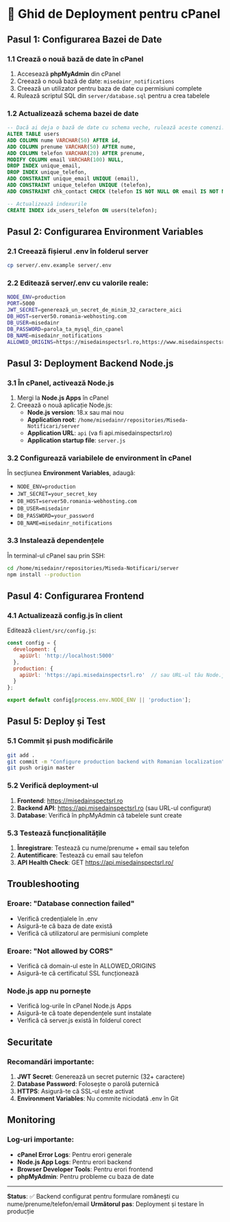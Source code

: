 # 🚀 Ghid de Deployment pentru cPanel

## Pasul 1: Configurarea Bazei de Date

### 1.1 Crează o nouă bază de date în cPanel
1. Accesează **phpMyAdmin** din cPanel
2. Creează o nouă bază de date: `misedainr_notifications`
3. Creează un utilizator pentru baza de date cu permisiuni complete
4. Rulează scriptul SQL din `server/database.sql` pentru a crea tabelele

### 1.2 Actualizează schema bazei de date
```sql
-- Dacă ai deja o bază de date cu schema veche, rulează aceste comenzi:
ALTER TABLE users 
ADD COLUMN nume VARCHAR(50) AFTER id,
ADD COLUMN prenume VARCHAR(50) AFTER nume,
ADD COLUMN telefon VARCHAR(20) AFTER prenume,
MODIFY COLUMN email VARCHAR(100) NULL,
DROP INDEX unique_email,
DROP INDEX unique_telefon,
ADD CONSTRAINT unique_email UNIQUE (email),
ADD CONSTRAINT unique_telefon UNIQUE (telefon),
ADD CONSTRAINT chk_contact CHECK (telefon IS NOT NULL OR email IS NOT NULL);

-- Actualizează indexurile
CREATE INDEX idx_users_telefon ON users(telefon);
```

## Pasul 2: Configurarea Environment Variables

### 2.1 Creează fișierul .env în folderul server
```bash
cp server/.env.example server/.env
```

### 2.2 Editează server/.env cu valorile reale:
```bash
NODE_ENV=production
PORT=5000
JWT_SECRET=generează_un_secret_de_minim_32_caractere_aici
DB_HOST=server50.romania-webhosting.com
DB_USER=misedainr
DB_PASSWORD=parola_ta_mysql_din_cpanel
DB_NAME=misedainr_notifications
ALLOWED_ORIGINS=https://misedainspectsrl.ro,https://www.misedainspectsrl.ro
```

## Pasul 3: Deployment Backend Node.js

### 3.1 În cPanel, activează Node.js
1. Mergi la **Node.js Apps** în cPanel
2. Creează o nouă aplicație Node.js:
   - **Node.js version**: 18.x sau mai nou
   - **Application root**: `/home/misedainr/repositories/Miseda-Notificari/server`
   - **Application URL**: `api` (va fi api.misedainspectsrl.ro)
   - **Application startup file**: `server.js`

### 3.2 Configurează variabilele de environment în cPanel
În secțiunea **Environment Variables**, adaugă:
- `NODE_ENV=production`
- `JWT_SECRET=your_secret_key`
- `DB_HOST=server50.romania-webhosting.com`
- `DB_USER=misedainr`
- `DB_PASSWORD=your_password`
- `DB_NAME=misedainr_notifications`

### 3.3 Instalează dependențele
În terminal-ul cPanel sau prin SSH:
```bash
cd /home/misedainr/repositories/Miseda-Notificari/server
npm install --production
```

## Pasul 4: Configurarea Frontend

### 4.1 Actualizează config.js în client
Editează `client/src/config.js`:
```javascript
const config = {
  development: {
    apiUrl: 'http://localhost:5000'
  },
  production: {
    apiUrl: 'https://api.misedainspectsrl.ro'  // sau URL-ul tău Node.js app
  }
};

export default config[process.env.NODE_ENV || 'production'];
```

## Pasul 5: Deploy și Test

### 5.1 Commit și push modificările
```bash
git add .
git commit -m "Configure production backend with Romanian localization"
git push origin master
```

### 5.2 Verifică deployment-ul
1. **Frontend**: https://misedainspectsrl.ro
2. **Backend API**: https://api.misedainspectsrl.ro (sau URL-ul configurat)
3. **Database**: Verifică în phpMyAdmin că tabelele sunt create

### 5.3 Testează funcționalitățile
1. **Înregistrare**: Testează cu nume/prenume + email sau telefon
2. **Autentificare**: Testează cu email sau telefon
3. **API Health Check**: GET https://api.misedainspectsrl.ro/

## Troubleshooting

### Eroare: "Database connection failed"
- Verifică credențialele în .env
- Asigură-te că baza de date există
- Verifică că utilizatorul are permisiuni complete

### Eroare: "Not allowed by CORS"
- Verifică că domain-ul este în ALLOWED_ORIGINS
- Asigură-te că certificatul SSL funcționează

### Node.js app nu pornește
- Verifică log-urile în cPanel Node.js Apps
- Asigură-te că toate dependențele sunt instalate
- Verifică că server.js există în folderul corect

## Securitate

### Recomandări importante:
1. **JWT Secret**: Generează un secret puternic (32+ caractere)
2. **Database Password**: Folosește o parolă puternică
3. **HTTPS**: Asigură-te că SSL-ul este activat
4. **Environment Variables**: Nu commite niciodată .env în Git

## Monitoring

### Log-uri importante:
- **cPanel Error Logs**: Pentru erori generale
- **Node.js App Logs**: Pentru erori backend
- **Browser Developer Tools**: Pentru erori frontend
- **phpMyAdmin**: Pentru probleme cu baza de date

---

**Status**: ✅ Backend configurat pentru formulare românești cu nume/prenume/telefon/email
**Următorul pas**: Deployment și testare în producție